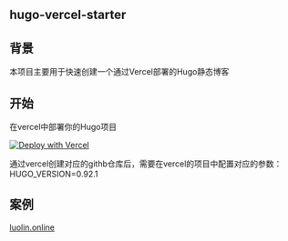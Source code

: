 ## hugo-vercel-starter

## 背景
本项目主要用于快速创建一个通过Vercel部署的Hugo静态博客
## 开始
在vercel中部署你的Hugo项目

[![Deploy with Vercel](https://vercel.com/button)](https://vercel.com/new/clone?repository-url=https%3A%2F%2Fgithub.com%2Fluolin-cn%2Fhugo-vercel-starter%26env%3DHUGO_VERSION%26envDescription%3DHUGO_VERSION%20%E9%9C%80%E8%A6%81%E8%AE%BE%E7%BD%AE%E4%B8%BA%200.92.1)

通过vercel创建对应的githb仓库后，需要在vercel的项目中配置对应的参数：HUGO_VERSION=0.92.1

## 案例
[luolin.online](https://luolin.online/)